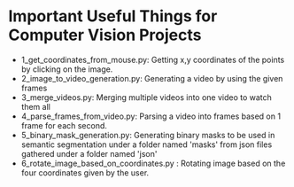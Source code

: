 # Important Useful Things for Computer Vision Projects
* 1_get_coordinates_from_mouse.py: Getting x,y coordinates of the points by clicking on the image.
* 2_image_to_video_generation.py: Generating a video by using the given frames
* 3_merge_videos.py: Merging multiple videos into one video to watch them all
* 4_parse_frames_from_video.py: Parsing a video into frames based on 1 frame for each second.
* 5_binary_mask_generation.py: Generating binary masks to be used in semantic segmentation under a folder named 'masks' from json files gathered under a folder named 'json'
* 6_rotate_image_based_on_coordinates.py : Rotating image based on the four coordinates given by the user. 
